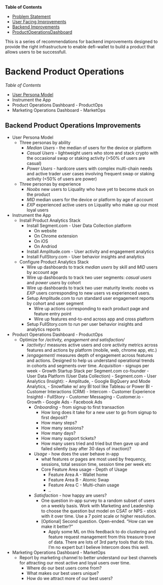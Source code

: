 **Table of Contents**
* [Problem Statement](https://github.com/alokm/defi-wallet#problem-statement)
* [User Facing Improvements](https://github.com/alokm/defi-wallet/blob/main/user-facing.md#user-facing-product-improvements)
* [Backend Improvements](https://github.com/alokm/defi-wallet/blob/main/Backend.md#backend-product-operations)
* [ProductOperationsDashboard](https://github.com/alokm/defi-wallet/blob/main/ProductOpsDash.md#productopsdash)

This is a series of recommendations for backend improvements designed to provide the right infrastructure to enable defi-wallet to build a product that allows users to be successfull.

# Backend Product Operations 
*Table of Contents*
- [User Persona Model]()
- Instrument the App
- Product Operations Dashboard - ProductOps 
- Marketing Operations Dashboard - MarketOps 
			

## Backend Product Operations Improvements
- User Persona Model
	- Three personas by ability
		- *Median Users* - the median of users for the device or platform
		- *Casual Users* - lightweight users who store and stack crypto with the occasional swap or staking activity (>50% of users are casual)
		- *Power Users* - hardcore users with complex multi-chain needs and active trader user cases involving frequent swap or staking activity (<50% of users are power)
	- Three personas by experience
		- *Noobs* new users to Liquality who have yet to become stuck on the product
		- *MID* median users for the device or platform by age of account
		- *EXP* experienced active users on Liquality who make up our most loyal users
- Instrument the App
	- Install Product Analytics Stack
		- Install Segment.com - User Data Collection platform
			- On website
			- On Chrome extension
			- On iOS 
			- On Andriod
		- Install Amplitude.com - User activity and engagement analytics
		- Install FullStory.com - User behavior insights and analytics
	- Configure Product Analytics Stack
		- Wire up dashboards to track *median users* by skill and *MID* users by account age
		- Wire up dashboards to track two user segments: *casual users* and *power users* by cohort
		- Wire up dashboards to track two user maturity levels: *noobs* vs *EXP* users corresponding to new users vs experienced users.
		- Setup Amplitude.com to run standard user engagement reports by cohort and user segment
			- Wire up actions corresponding to each product page and feature entry point
			- Wire up features end-to-end across app and cross platform
		- Setup FullStory.com to run per user behavior insights and analytics reports 
- Product Operations Dashboard - ProductOps 
	- Optimize for */activity, engagement and satisfaction/*
		- /*activity:*/ measures active users and core activity metrics across features and actions by platform (mobile, web, chrome app, etc.)
		- /*engagement*/  measures depth of engagement across features and actions. Designed to help us understand operational trends in cohorts and segments over time. 
			*Acquisition* - signups per week
				- Growth Startup Stack per Segment.com co-founder
					- User Data Platform (User Data Collection) 
						- Segment.com
					- User Analytics (Insight): 
						- Amplitude, 
						- Google BigQuery and Mode Analytics, 
						- Snowflake w/ any BI tool like Tableau or Power BI
					- Customer Interactions (CRM)
						- Intercom 
					- Customer Experience Insightd
						- FullStory
					- Customer Messaging
						- Customer.io
					- Growth
						- Google Ads
						- Facebook Ads
			- *Onboarding* - from signup to first transaction
				- How long does it take for a new user to go from signup to first deposit? 
				- How many steps?
				- How many sessions?
				- How many days?
				- How many support tickets?
				- How many users tried and tried but then gave up and failed silently (say after 30 days of inaction)?
			- *Usage* - how does the user behave in-app
				- what features or pages are most used by frequency, sessions, total session time, session time per week etc
				- Core Feature Area usage - Depth of Usage
					- Feature Area A - Wallet home
					- Feature Area B - Atomic Swap
					- Feature Area C - Multi-chain usage
					- ..
			- *Satisfaction* - how happy are users?
				- One question in-app survey to a random subset of users on a weekly basis. Work with Marketing and Leadership to choose the question but model on CSAT or NPS - stick with it over time. Use a 7 point scale or higher resolution.
				- [Optional] Second question. Open-ended. “How can we make it better?” 
					- Apply some ML on this feedback to do clustering and feature request management from this treasure trove of data. There are lots of 3rd party tools that do this. I’m no expert but I believe Intercom does this well.
- Marketing Operations Dashboard - MarketOps 
	- Report by marketing channel to better understand our best channels for attracting our most active and loyal users over time.
		- Where do our best users come from?
		- What makes our best users unique?
		- How do we attract more of our best users?
